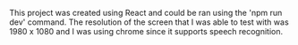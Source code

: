 This project was created using React and could be ran using the 'npm run dev' command. The resolution of the screen that I was able to test with was 1980 x 1080 and I was using chrome since it supports speech recognition.